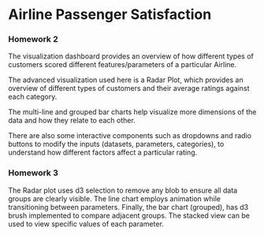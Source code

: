 # Airline Passenger Satisfaction

### Homework 2

The visualization dashboard provides an overview of how different types of customers scored different features/parameters of a particular Airline.

The advanced visualization used here is a Radar Plot, which provides an overview of different types of customers and their average ratings against each category.

The multi-line and grouped bar charts help visualize more dimensions of the data and how they relate to each other.

There are also some interactive components such as dropdowns and radio buttons to modify the inputs (datasets, parameters, categories), to understand how different factors affect a particular rating.

### Homework 3

The Radar plot uses d3 selection to remove any blob to ensure all data groups are clearly visible.
The line chart employs animation while transitioning between parameters. 
Finally, the bar chart (grouped), has d3 brush implemented to compare adjacent groups. The stacked view can be used to view specific values of each parameter.
